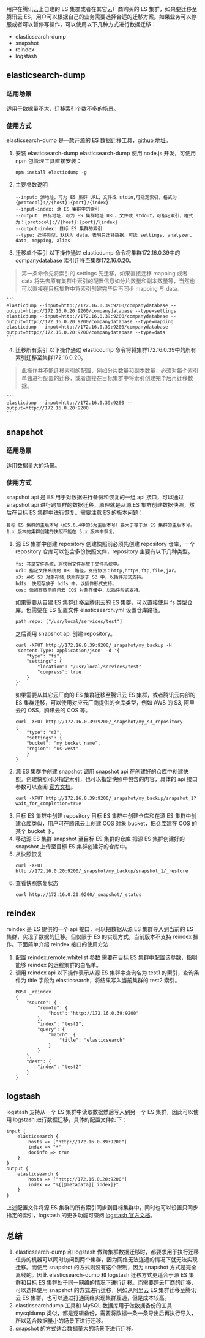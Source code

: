 用户在腾讯云上自建的 ES 集群或者在其它云厂商购买的 ES 集群，如果要迁移至腾讯云 ES，用户可以根据自己的业务需要选择合适的迁移方案。如果业务可以停服或者可以暂停写操作，可以使用以下几种方式进行数据迁移：

* elasticsearch-dump
* snapshot
* reindex
* logstash

## elasticsearch-dump

### 适用场景

适用于数据量不大，迁移索引个数不多的场景。

### 使用方式

elasticsearch-dump 是一款开源的 ES 数据迁移工具，[github 地址](https://github.com/taskrabbit/elasticsearch-dump)。
1. 安装 elasticsearch-dump
	elasticsearch-dump 使用 node.js 开发，可使用 npm 包管理工具直接安装：
	```
	npm install elasticdump -g
	```
2. 主要参数说明
	```
    --input: 源地址，可为 ES 集群 URL、文件或 stdin,可指定索引，格式为：{protocol}://{host}:{port}/{index}
    --input-index: 源 ES 集群中的索引
    --output: 目标地址，可为 ES 集群地址 URL、文件或 stdout，可指定索引，格式为：{protocol}://{host}:{port}/{index}
    --output-index: 目标 ES 集群的索引
    --type: 迁移类型，默认为 data，表明只迁移数据，可选 settings, analyzer, data, mapping, alias
	```
3. 迁移单个索引
 以下操作通过 elasticdump 命令将集群172.16.0.39中的 companydatabase 索引迁移至集群172.16.0.20。
 >第一条命令先将索引的 settings 先迁移，如果直接迁移 mapping 或者 data 将失去原有集群中索引的配置信息如分片数量和副本数量等，当然也可以直接在目标集群中将索引创建完毕后再同步 mapping 与 data。
 
	```
	elasticdump --input=http://172.16.0.39:9200/companydatabase --output=http://172.16.0.20:9200/companydatabase --type=settings
	elasticdump --input=http://172.16.0.39:9200/companydatabase --output=http://172.16.0.20:9200/companydatabase --type=mapping
	elasticdump --input=http://172.16.0.39:9200/companydatabase --output=http://172.16.0.20:9200/companydatabase --type=data
	```
4. 迁移所有索引
以下操作通过 elasticdump 命令将将集群172.16.0.39中的所有索引迁移至集群172.16.0.20。 
>此操作并不能迁移索引的配置，例如分片数量和副本数量，必须对每个索引单独进行配置的迁移，或者直接在目标集群中将索引创建完毕后再迁移数据。

	```
	elasticdump --input=http://172.16.0.39:9200 --output=http://172.16.0.20:9200
	```

## snapshot

### 适用场景

适用数据量大的场景。

### 使用方式

snapshot api 是 ES 用于对数据进行备份和恢复的一组 api 接口，可以通过 snapshot api 进行跨集群的数据迁移，原理就是从源 ES 集群创建数据快照，然后在目标 ES 集群中进行恢复。需要注意 ES 的版本问题：
				
```
目标 ES 集群的主版本号（如5.6.4中的5为主版本号）要大于等于源 ES 集群的主版本号。
1.x 版本的集群创建的快照不能在 5.x 版本中恢复。
```

1. 源 ES 集群中创建 repository
	创建快照前必须先创建 repository 仓库，一个 repository 仓库可以包含多份快照文件，repository 主要有以下几种类型。
	```	
	fs: 共享文件系统，将快照文件存放于文件系统中。
	url: 指定文件系统的 URL 路径，支持协议：http,https,ftp,file,jar。
	s3: AWS S3 对象存储,快照存放于 S3 中，以插件形式支持。
	hdfs: 快照存放于 hdfs 中，以插件形式支持。
	cos: 快照存放于腾讯云 COS 对象存储中，以插件形式支持。
	```
	如果需要从自建 ES 集群迁移至腾讯云的 ES 集群，可以直接使用 fs 类型仓库。但需要在 ES 配置文件 elasticsearch.yml 设置仓库路径。
	```	
	path.repo: ["/usr/local/services/test"]
	```
	之后调用 snapshot api 创建 repository。
	```
	curl -XPUT http://172.16.0.39:9200/_snapshot/my_backup -H 		'Content-Type: application/json' -d '{
		"type": "fs",
		"settings": {
    		"location": "/usr/local/services/test" 
    		"compress": true
		}
	}'
	```
	如果需要从其它云厂商的 ES 集群迁移至腾讯云 ES 集群，或者腾讯云内部的 ES 集群迁移，可以使用对应云厂商提供的仓库类型，例如 AWS 的 S3, 阿里云的 OSS，腾讯云的 COS 等。
	```	
	curl -XPUT http://172.16.0.39:9200/_snapshot/my_s3_repository
	{
	 	"type": "s3",
		"settings": {
		"bucket": "my_bucket_name",
		"region": "us-west"
		}
	}
	```
2. 源 ES 集群中创建 snapshot
	调用 snapshot api 在创建好的仓库中创建快照。创建快照可以指定索引，也可以指定快照中包含的内容，具体的 api 接口参数可以查阅 [官方文档](https://www.elastic.co/guide/en/elasticsearch/reference/6.4/modules-snapshots.html)。
	```	
	curl -XPUT http://172.16.0.39:9200/_snapshot/my_backup/snapshot_1?wait_for_completion=true
	```
3. 目标 ES 集群中创建 repository
	目标 ES 集群中创建仓库和在源 ES 集群中创建仓库类似，用户可在腾讯云上创建 COS 对象 bucket，把仓库建在 COS 的某个 bucket 下。
4. 移动源 ES 集群 snapshot 至目标 ES 集群的仓库
	把源 ES 集群创建好的 snapshot 上传至目标 ES 集群创建好的仓库中。
5. 从快照恢复
	```
	curl -XPUT http://172.16.0.20:9200/_snapshot/my_backup/snapshot_1/_restore
	```
6. 查看快照恢复状态
	```
	curl http://172.16.0.20:9200/_snapshot/_status
	```

## reindex

reindex 是 ES 提供的一个 api 接口，可以把数据从源 ES 集群导入到当前的 ES 集群，实现了数据的迁移。但仅限于 ES 的实现方式，当前版本不支持 reindex 操作。下面简单介绍 reindex 接口的使用方法：

1. 配置 reindex.remote.whitelist 参数
	需要在目标 ES 集群中配置该参数，指明能够 reindex 的远程集群的白名单。
2. 调用 reindex api
	以下操作表示从源 ES 集群中查询名为 test1 的索引，查询条件为 title 字段为 elasticsearch，将结果写入当前集群的 test2 索引。
	```	
	POST _reindex
	{
		"source": {
			"remote": {
  				"host": "http://172.16.0.39:9200"
			},
			"index": "test1",
			"query": {
  				"match": {
    				"title": "elasticsearch"
  				}
			}
		},
		"dest": {
		 	"index": "test2"
		}
	}
	```	

## logstash

logstash 支持从一个 ES 集群中读取数据然后写入到另一个 ES 集群，因此可以使用 logstash 进行数据迁移，具体的配置文件如下：
```
input {
	elasticsearch {
		hosts => ["http://172.16.0.39:9200"]
		index => "*"
		docinfo => true
	}
}
output {
	elasticsearch {
		hosts => ["http://172.16.0.20:9200"]
		index => "%{[@metadata][_index]}"
	}
}
```
上述配置文件将源 ES 集群的所有索引同步到目标集群中，同时也可以设置只同步指定的索引，logstash 的更多功能可查阅 [logstash 官方文档](https://www.elastic.co/guide/en/logstash/6.4/configuration.html)。

## 总结

1. elasticsearch-dump 和 logstash 做跨集群数据迁移时，都要求用于执行迁移任务的机器可以同时访问到两个集群，因为网络无法连通的情况下就无法实现迁移。而使用 snapshot 的方式则没有这个限制，因为 snapshot 方式是完全离线的。因此 elasticsearch-dump 和 logstash 迁移方式更适合于源 ES 集群和目标 ES 集群处于同一网络的情况下进行迁移。而需要跨云厂商的迁移，可以选择使用 snapshot 的方式进行迁移，例如从阿里云 ES 集群迁移至腾讯云 ES 集群，也可以通过打通网络实现集群互通，但是成本较高。
2. elasticsearchdump 工具和 MySQL 数据库用于做数据备份的工具 mysqldump 类似，都是逻辑备份，需要将数据一条一条导出后再执行导入，所以适合数据量小的场景下进行迁移。
3. snapshot 的方式适合数据量大的场景下进行迁移。
